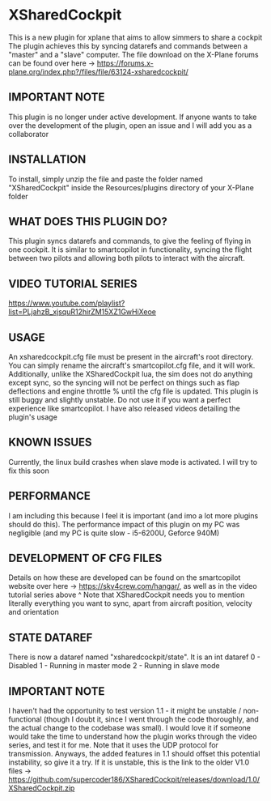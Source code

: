 # XSharedCockpit

This is a new plugin for xplane that aims to allow simmers to share a cockpit
The plugin achieves this by syncing datarefs and commands between a "master" and a "slave" computer.
The file download on the X-Plane forums can be found over here -> https://forums.x-plane.org/index.php?/files/file/63124-xsharedcockpit/
## IMPORTANT NOTE
This plugin is no longer under active development. If anyone wants to take over the development of the plugin, open an issue and I will add you as a collaborator
## INSTALLATION
To install, simply unzip the file and paste the folder named "XSharedCockpit" inside the Resources/plugins directory of your X-Plane folder
## WHAT DOES THIS PLUGIN DO?
This plugin syncs datarefs and commands, to give the feeling of flying in one cockpit. It is similar to smartcopilot in functionality, syncing the flight between two pilots and allowing both pilots to interact with the aircraft.
## VIDEO TUTORIAL SERIES
https://www.youtube.com/playlist?list=PLjahzB_xjsquR12hirZM15XZ1GwHiXeoe
## USAGE
An xsharedcockpit.cfg file must be present in the aircraft's root directory. You can simply rename the aircraft's smartcopilot.cfg file, and it will work. Additionally, unlike the XSharedCockpit lua, the sim does not do anything except sync, so the syncing will not be perfect on things such as flap deflections and engine throttle % until the cfg file is updated.
This plugin is still buggy and slightly unstable. Do not use it if you want a perfect experience like smartcopilot. I have also released videos detailing the plugin's usage
## KNOWN ISSUES
Currently, the linux build crashes when slave mode is activated. I will try to fix this soon
## PERFORMANCE
I am including this because I feel it is important (and imo a lot more plugins should do this). The performance impact of this plugin on my PC was negligible (and my PC is quite slow - i5-6200U, Geforce 940M)
## DEVELOPMENT OF CFG FILES
Details on how these are developed can be found on the smartcopilot website over here -> https://sky4crew.com/hangar/, as well as in the video tutorial series above ^
Note that XSharedCockpit needs you to mention literally everything you want to sync, apart from aircraft position, velocity and orientation
## STATE DATAREF
There is now a dataref named "xsharedcockpit/state". It is an int dataref
0 - Disabled
1 - Running in master mode
2 - Running in slave mode
## IMPORTANT NOTE
I haven't had the opportunity to test version 1.1 - it might be unstable / non-functional (though I doubt it, since I went through the code thoroughly, and the actual change to the codebase was small). I would love it if someone would take the time to understand how the plugin works through the video series, and test it for me. Note that it uses the UDP protocol for transmission. Anyways, the added features in 1.1 should offset this potential instability, so give it a try. If it is unstable, this is the link to the older V1.0 files -> https://github.com/supercoder186/XSharedCockpit/releases/download/1.0/XSharedCockpit.zip
